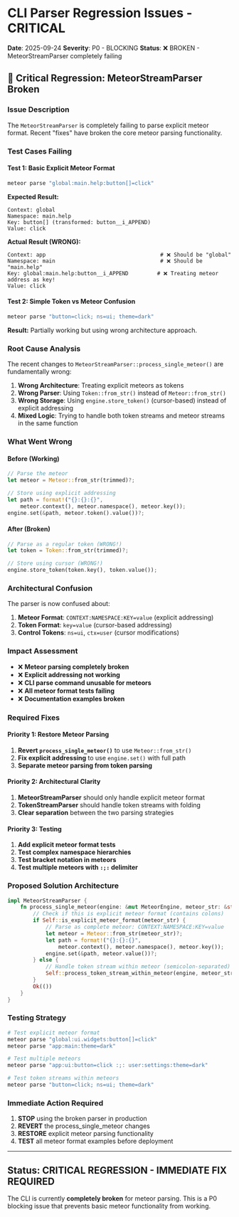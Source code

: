 # CLI Parser Regression Issues - CRITICAL

**Date**: 2025-09-24
**Severity**: P0 - BLOCKING
**Status**: ❌ BROKEN - MeteorStreamParser completely failing

## 🚨 **Critical Regression: MeteorStreamParser Broken**

### **Issue Description**

The `MeteorStreamParser` is completely failing to parse explicit meteor format. Recent "fixes" have broken the core meteor parsing functionality.

### **Test Cases Failing**

#### **Test 1: Basic Explicit Meteor Format**
```bash
meteor parse "global:main.help:button[]=click"
```

**Expected Result:**
```
Context: global
Namespace: main.help
Key: button[] (transformed: button__i_APPEND)
Value: click
```

**Actual Result (WRONG):**
```
Context: app                                    # ❌ Should be "global"
Namespace: main                                 # ❌ Should be "main.help"
Key: global:main.help:button__i_APPEND         # ❌ Treating meteor address as key!
Value: click
```

#### **Test 2: Simple Token vs Meteor Confusion**
```bash
meteor parse "button=click; ns=ui; theme=dark"
```

**Result:** Partially working but using wrong architecture approach.

### **Root Cause Analysis**

The recent changes to `MeteorStreamParser::process_single_meteor()` are fundamentally wrong:

1. **Wrong Architecture**: Treating explicit meteors as tokens
2. **Wrong Parser**: Using `Token::from_str()` instead of `Meteor::from_str()`
3. **Wrong Storage**: Using `engine.store_token()` (cursor-based) instead of explicit addressing
4. **Mixed Logic**: Trying to handle both token streams and meteor streams in the same function

### **What Went Wrong**

#### **Before (Working)**
```rust
// Parse the meteor
let meteor = Meteor::from_str(trimmed)?;

// Store using explicit addressing
let path = format!("{}:{}:{}",
    meteor.context(), meteor.namespace(), meteor.key());
engine.set(&path, meteor.token().value())?;
```

#### **After (Broken)**
```rust
// Parse as a regular token (WRONG!)
let token = Token::from_str(trimmed)?;

// Store using cursor (WRONG!)
engine.store_token(token.key(), token.value());
```

### **Architectural Confusion**

The parser is now confused about:

1. **Meteor Format**: `CONTEXT:NAMESPACE:KEY=value` (explicit addressing)
2. **Token Format**: `key=value` (cursor-based addressing)
3. **Control Tokens**: `ns=ui`, `ctx=user` (cursor modifications)

### **Impact Assessment**

- ❌ **Meteor parsing completely broken**
- ❌ **Explicit addressing not working**
- ❌ **CLI parse command unusable for meteors**
- ❌ **All meteor format tests failing**
- ❌ **Documentation examples broken**

### **Required Fixes**

#### **Priority 1: Restore Meteor Parsing**
1. **Revert `process_single_meteor()`** to use `Meteor::from_str()`
2. **Fix explicit addressing** to use `engine.set()` with full path
3. **Separate meteor parsing from token parsing**

#### **Priority 2: Architectural Clarity**
1. **MeteorStreamParser** should only handle explicit meteor format
2. **TokenStreamParser** should handle token streams with folding
3. **Clear separation** between the two parsing strategies

#### **Priority 3: Testing**
1. **Add explicit meteor format tests**
2. **Test complex namespace hierarchies**
3. **Test bracket notation in meteors**
4. **Test multiple meteors with `:;:` delimiter**

### **Proposed Solution Architecture**

```rust
impl MeteorStreamParser {
    fn process_single_meteor(engine: &mut MeteorEngine, meteor_str: &str) -> Result<(), String> {
        // Check if this is explicit meteor format (contains colons)
        if Self::is_explicit_meteor_format(meteor_str) {
            // Parse as complete meteor: CONTEXT:NAMESPACE:KEY=value
            let meteor = Meteor::from_str(meteor_str)?;
            let path = format!("{}:{}:{}",
                meteor.context(), meteor.namespace(), meteor.key());
            engine.set(&path, meteor.value())?;
        } else {
            // Handle token stream within meteor (semicolon-separated)
            Self::process_token_stream_within_meteor(engine, meteor_str)?;
        }
        Ok(())
    }
}
```

### **Testing Strategy**

```bash
# Test explicit meteor format
meteor parse "global:ui.widgets:button[]=click"
meteor parse "app:main:theme=dark"

# Test multiple meteors
meteor parse "app:ui:button=click :;: user:settings:theme=dark"

# Test token streams within meteors
meteor parse "button=click; ns=ui; theme=dark"
```

### **Immediate Action Required**

1. **STOP** using the broken parser in production
2. **REVERT** the process_single_meteor changes
3. **RESTORE** explicit meteor parsing functionality
4. **TEST** all meteor format examples before deployment

---

## **Status: CRITICAL REGRESSION - IMMEDIATE FIX REQUIRED**

The CLI is currently **completely broken** for meteor parsing. This is a P0 blocking issue that prevents basic meteor functionality from working.